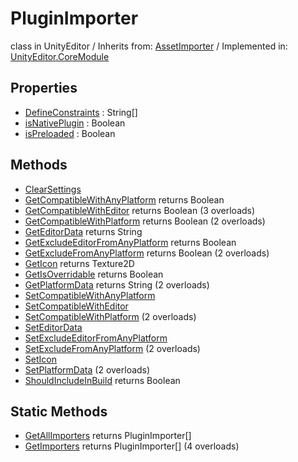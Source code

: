 # PluginImporter
class in UnityEditor
 / Inherits from: <a href="https://docs.unity3d.com/6000.1/Documentation/ScriptReference/AssetImporter.html">AssetImporter</a> / Implemented in: <a href="https://docs.unity3d.com/6000.1/Documentation/ScriptReference/UnityEditor.CoreModule.html">UnityEditor.CoreModule</a>

## Properties
- <a href="https://docs.unity3d.com/6000.1/Documentation/ScriptReference/PluginImporter-DefineConstraints.html">DefineConstraints</a> : String[]
- <a href="https://docs.unity3d.com/6000.1/Documentation/ScriptReference/PluginImporter-isNativePlugin.html">isNativePlugin</a> : Boolean
- <a href="https://docs.unity3d.com/6000.1/Documentation/ScriptReference/PluginImporter-isPreloaded.html">isPreloaded</a> : Boolean

## Methods
- <a href="https://docs.unity3d.com/6000.1/Documentation/ScriptReference/PluginImporter.ClearSettings.html">ClearSettings</a>
- <a href="https://docs.unity3d.com/6000.1/Documentation/ScriptReference/PluginImporter.GetCompatibleWithAnyPlatform.html">GetCompatibleWithAnyPlatform</a> returns Boolean
- <a href="https://docs.unity3d.com/6000.1/Documentation/ScriptReference/PluginImporter.GetCompatibleWithEditor.html">GetCompatibleWithEditor</a> returns Boolean (3 overloads)
- <a href="https://docs.unity3d.com/6000.1/Documentation/ScriptReference/PluginImporter.GetCompatibleWithPlatform.html">GetCompatibleWithPlatform</a> returns Boolean (2 overloads)
- <a href="https://docs.unity3d.com/6000.1/Documentation/ScriptReference/PluginImporter.GetEditorData.html">GetEditorData</a> returns String
- <a href="https://docs.unity3d.com/6000.1/Documentation/ScriptReference/PluginImporter.GetExcludeEditorFromAnyPlatform.html">GetExcludeEditorFromAnyPlatform</a> returns Boolean
- <a href="https://docs.unity3d.com/6000.1/Documentation/ScriptReference/PluginImporter.GetExcludeFromAnyPlatform.html">GetExcludeFromAnyPlatform</a> returns Boolean (2 overloads)
- <a href="https://docs.unity3d.com/6000.1/Documentation/ScriptReference/PluginImporter.GetIcon.html">GetIcon</a> returns Texture2D
- <a href="https://docs.unity3d.com/6000.1/Documentation/ScriptReference/PluginImporter.GetIsOverridable.html">GetIsOverridable</a> returns Boolean
- <a href="https://docs.unity3d.com/6000.1/Documentation/ScriptReference/PluginImporter.GetPlatformData.html">GetPlatformData</a> returns String (2 overloads)
- <a href="https://docs.unity3d.com/6000.1/Documentation/ScriptReference/PluginImporter.SetCompatibleWithAnyPlatform.html">SetCompatibleWithAnyPlatform</a>
- <a href="https://docs.unity3d.com/6000.1/Documentation/ScriptReference/PluginImporter.SetCompatibleWithEditor.html">SetCompatibleWithEditor</a>
- <a href="https://docs.unity3d.com/6000.1/Documentation/ScriptReference/PluginImporter.SetCompatibleWithPlatform.html">SetCompatibleWithPlatform</a> (2 overloads)
- <a href="https://docs.unity3d.com/6000.1/Documentation/ScriptReference/PluginImporter.SetEditorData.html">SetEditorData</a>
- <a href="https://docs.unity3d.com/6000.1/Documentation/ScriptReference/PluginImporter.SetExcludeEditorFromAnyPlatform.html">SetExcludeEditorFromAnyPlatform</a>
- <a href="https://docs.unity3d.com/6000.1/Documentation/ScriptReference/PluginImporter.SetExcludeFromAnyPlatform.html">SetExcludeFromAnyPlatform</a> (2 overloads)
- <a href="https://docs.unity3d.com/6000.1/Documentation/ScriptReference/PluginImporter.SetIcon.html">SetIcon</a>
- <a href="https://docs.unity3d.com/6000.1/Documentation/ScriptReference/PluginImporter.SetPlatformData.html">SetPlatformData</a> (2 overloads)
- <a href="https://docs.unity3d.com/6000.1/Documentation/ScriptReference/PluginImporter.ShouldIncludeInBuild.html">ShouldIncludeInBuild</a> returns Boolean

## Static Methods
- <a href="https://docs.unity3d.com/6000.1/Documentation/ScriptReference/PluginImporter.GetAllImporters.html">GetAllImporters</a> returns PluginImporter[]
- <a href="https://docs.unity3d.com/6000.1/Documentation/ScriptReference/PluginImporter.GetImporters.html">GetImporters</a> returns PluginImporter[] (4 overloads)
